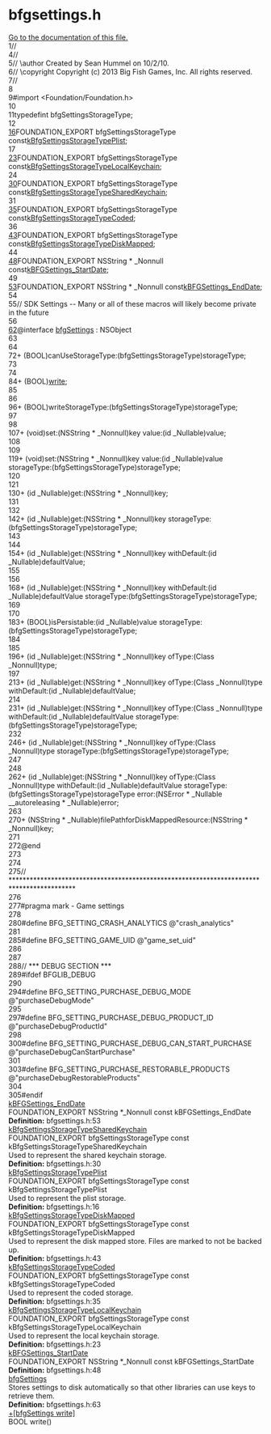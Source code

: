 # bfgsettings.h

<div class="contents"><a href="bfgsettings_8h.html">Go to the documentation of this file.</a><div class="fragment"><div class="line"><a id="l00001" name="l00001"></a><span class="lineno">    1</span><span class="comment">//</span></div><div class="line"><a id="l00004" name="l00004"></a><span class="lineno">    4</span><span class="comment"></span><span class="comment">//</span></div><div class="line"><a id="l00005" name="l00005"></a><span class="lineno">    5</span><span class="comment">// \author Created by Sean Hummel on 10/2/10.</span></div><div class="line"><a id="l00006" name="l00006"></a><span class="lineno">    6</span><span class="comment">// \copyright Copyright (c) 2013 Big Fish Games, Inc. All rights reserved.</span></div><div class="line"><a id="l00007" name="l00007"></a><span class="lineno">    7</span><span class="comment">//</span></div><div class="line"><a id="l00008" name="l00008"></a><span class="lineno">    8</span></div><div class="line"><a id="l00009" name="l00009"></a><span class="lineno">    9</span><span class="preprocessor">#import &lt;Foundation/Foundation.h&gt;</span></div><div class="line"><a id="l00010" name="l00010"></a><span class="lineno">   10</span></div><div class="line"><a id="l00011" name="l00011"></a><span class="lineno">   11</span><span class="keyword">typedef</span><span class="keywordtype">int</span> bfgSettingsStorageType;</div><div class="line"><a id="l00012" name="l00012"></a><span class="lineno">   12</span></div><div class="line"><a id="l00016" name="l00016"></a><span class="lineno"><a class="line" href="bfgsettings_8h.html#a6fe7af9b6be467428eaeb64994275d93">   16</a></span>FOUNDATION_EXPORT bfgSettingsStorageType <span class="keyword">const</span><a class="code hl_variable" href="bfgsettings_8h.html#a6fe7af9b6be467428eaeb64994275d93">kBfgSettingsStorageTypePlist</a>;</div><div class="line"><a id="l00017" name="l00017"></a><span class="lineno">   17</span></div><div class="line"><a id="l00023" name="l00023"></a><span class="lineno"><a class="line" href="bfgsettings_8h.html#a96278917902969fd604871c79ae72ccc">   23</a></span>FOUNDATION_EXPORT bfgSettingsStorageType <span class="keyword">const</span><a class="code hl_variable" href="bfgsettings_8h.html#a96278917902969fd604871c79ae72ccc">kBfgSettingsStorageTypeLocalKeychain</a>;</div><div class="line"><a id="l00024" name="l00024"></a><span class="lineno">   24</span></div><div class="line"><a id="l00030" name="l00030"></a><span class="lineno"><a class="line" href="bfgsettings_8h.html#a4b05409656bd9dc4f3fe729288ff2a29">   30</a></span>FOUNDATION_EXPORT bfgSettingsStorageType <span class="keyword">const</span><a class="code hl_variable" href="bfgsettings_8h.html#a4b05409656bd9dc4f3fe729288ff2a29">kBfgSettingsStorageTypeSharedKeychain</a>;</div><div class="line"><a id="l00031" name="l00031"></a><span class="lineno">   31</span></div><div class="line"><a id="l00035" name="l00035"></a><span class="lineno"><a class="line" href="bfgsettings_8h.html#a81ae56d54969c88dc4fc903091e5cf90">   35</a></span>FOUNDATION_EXPORT bfgSettingsStorageType <span class="keyword">const</span><a class="code hl_variable" href="bfgsettings_8h.html#a81ae56d54969c88dc4fc903091e5cf90">kBfgSettingsStorageTypeCoded</a>;</div><div class="line"><a id="l00036" name="l00036"></a><span class="lineno">   36</span></div><div class="line"><a id="l00043" name="l00043"></a><span class="lineno"><a class="line" href="bfgsettings_8h.html#a79171fcafb8b606f2567fbda4a9948b5">   43</a></span>FOUNDATION_EXPORT bfgSettingsStorageType <span class="keyword">const</span><a class="code hl_variable" href="bfgsettings_8h.html#a79171fcafb8b606f2567fbda4a9948b5">kBfgSettingsStorageTypeDiskMapped</a>;</div><div class="line"><a id="l00044" name="l00044"></a><span class="lineno">   44</span></div><div class="line"><a id="l00048" name="l00048"></a><span class="lineno"><a class="line" href="bfgsettings_8h.html#abdd1a348053ad931fa911d12dabb7814">   48</a></span>FOUNDATION_EXPORT NSString * _Nonnull <span class="keyword">const</span><a class="code hl_variable" href="bfgsettings_8h.html#abdd1a348053ad931fa911d12dabb7814">kBFGSettings_StartDate</a>;</div><div class="line"><a id="l00049" name="l00049"></a><span class="lineno">   49</span></div><div class="line"><a id="l00053" name="l00053"></a><span class="lineno"><a class="line" href="interfacebfg_settings.html#aa142198d5c00e7fa55bb21cd2d409427">   53</a></span>FOUNDATION_EXPORT NSString * _Nonnull <span class="keyword">const</span><a class="code hl_variable" href="bfgsettings_8h.html#a4a82d64594d52cbcf48e7425b2932640">kBFGSettings_EndDate</a>;</div><div class="line"><a id="l00054" name="l00054"></a><span class="lineno">   54</span></div><div class="line"><a id="l00055" name="l00055"></a><span class="lineno">   55</span><span class="comment">// SDK Settings -- Many or all of these macros will likely become private in the future</span></div><div class="line"><a id="l00056" name="l00056"></a><span class="lineno">   56</span></div><div class="line"><a id="l00062" name="l00062"></a><span class="lineno"><a class="line" href="interfacebfg_settings.html">   62</a></span><span class="keyword">@interface </span><a class="code hl_interface" href="interfacebfg_settings.html">bfgSettings</a> : NSObject</div><div class="line"><a id="l00063" name="l00063"></a><span class="lineno">   63</span></div><div class="line"><a id="l00064" name="l00064"></a><span class="lineno">   64</span></div><div class="line"><a id="l00072" name="l00072"></a><span class="lineno">   72</span>+ (BOOL)canUseStorageType:(bfgSettingsStorageType)storageType;</div><div class="line"><a id="l00073" name="l00073"></a><span class="lineno">   73</span></div><div class="line"><a id="l00074" name="l00074"></a><span class="lineno">   74</span></div><div class="line"><a id="l00084" name="l00084"></a><span class="lineno">   84</span>+ (BOOL)<a class="code hl_function" href="interfacebfg_settings.html#a217214d540b393fd28eabe396d02801c">write</a>;</div><div class="line"><a id="l00085" name="l00085"></a><span class="lineno">   85</span></div><div class="line"><a id="l00086" name="l00086"></a><span class="lineno">   86</span></div><div class="line"><a id="l00096" name="l00096"></a><span class="lineno">   96</span>+ (BOOL)writeStorageType:(bfgSettingsStorageType)storageType;</div><div class="line"><a id="l00097" name="l00097"></a><span class="lineno">   97</span></div><div class="line"><a id="l00098" name="l00098"></a><span class="lineno">   98</span></div><div class="line"><a id="l00107" name="l00107"></a><span class="lineno">  107</span>+ (void)set:(NSString * _Nonnull)key value:(<span class="keywordtype">id</span> _Nullable)value;</div><div class="line"><a id="l00108" name="l00108"></a><span class="lineno">  108</span></div><div class="line"><a id="l00109" name="l00109"></a><span class="lineno">  109</span></div><div class="line"><a id="l00119" name="l00119"></a><span class="lineno">  119</span>+ (void)set:(NSString * _Nonnull)key value:(<span class="keywordtype">id</span> _Nullable)value storageType:(bfgSettingsStorageType)storageType;</div><div class="line"><a id="l00120" name="l00120"></a><span class="lineno">  120</span></div><div class="line"><a id="l00121" name="l00121"></a><span class="lineno">  121</span></div><div class="line"><a id="l00130" name="l00130"></a><span class="lineno">  130</span>+ (<span class="keywordtype">id</span> _Nullable)get:(NSString * _Nonnull)key;</div><div class="line"><a id="l00131" name="l00131"></a><span class="lineno">  131</span></div><div class="line"><a id="l00132" name="l00132"></a><span class="lineno">  132</span></div><div class="line"><a id="l00142" name="l00142"></a><span class="lineno">  142</span>+ (<span class="keywordtype">id</span> _Nullable)get:(NSString * _Nonnull)key storageType:(bfgSettingsStorageType)storageType;</div><div class="line"><a id="l00143" name="l00143"></a><span class="lineno">  143</span></div><div class="line"><a id="l00144" name="l00144"></a><span class="lineno">  144</span></div><div class="line"><a id="l00154" name="l00154"></a><span class="lineno">  154</span>+ (<span class="keywordtype">id</span> _Nullable)get:(NSString * _Nonnull)key withDefault:(<span class="keywordtype">id</span> _Nullable)defaultValue;</div><div class="line"><a id="l00155" name="l00155"></a><span class="lineno">  155</span></div><div class="line"><a id="l00156" name="l00156"></a><span class="lineno">  156</span></div><div class="line"><a id="l00168" name="l00168"></a><span class="lineno">  168</span>+ (<span class="keywordtype">id</span> _Nullable)get:(NSString * _Nonnull)key withDefault:(<span class="keywordtype">id</span> _Nullable)defaultValue storageType:(bfgSettingsStorageType)storageType;</div><div class="line"><a id="l00169" name="l00169"></a><span class="lineno">  169</span></div><div class="line"><a id="l00170" name="l00170"></a><span class="lineno">  170</span></div><div class="line"><a id="l00183" name="l00183"></a><span class="lineno">  183</span>+ (BOOL)isPersistable:(<span class="keywordtype">id</span> _Nullable)value storageType:(bfgSettingsStorageType)storageType;</div><div class="line"><a id="l00184" name="l00184"></a><span class="lineno">  184</span></div><div class="line"><a id="l00185" name="l00185"></a><span class="lineno">  185</span></div><div class="line"><a id="l00196" name="l00196"></a><span class="lineno">  196</span>+ (<span class="keywordtype">id</span> _Nullable)get:(NSString * _Nonnull)key ofType:(Class _Nonnull)type;</div><div class="line"><a id="l00197" name="l00197"></a><span class="lineno">  197</span></div><div class="line"><a id="l00213" name="l00213"></a><span class="lineno">  213</span>+ (<span class="keywordtype">id</span> _Nullable)get:(NSString * _Nonnull)key ofType:(Class _Nonnull)type withDefault:(<span class="keywordtype">id</span> _Nullable)defaultValue;</div><div class="line"><a id="l00214" name="l00214"></a><span class="lineno">  214</span></div><div class="line"><a id="l00231" name="l00231"></a><span class="lineno">  231</span>+ (<span class="keywordtype">id</span> _Nullable)get:(NSString * _Nonnull)key ofType:(Class _Nonnull)type withDefault:(<span class="keywordtype">id</span> _Nullable)defaultValue storageType:(bfgSettingsStorageType)storageType;</div><div class="line"><a id="l00232" name="l00232"></a><span class="lineno">  232</span></div><div class="line"><a id="l00246" name="l00246"></a><span class="lineno">  246</span>+ (<span class="keywordtype">id</span> _Nullable)get:(NSString * _Nonnull)key ofType:(Class _Nonnull)type storageType:(bfgSettingsStorageType)storageType;</div><div class="line"><a id="l00247" name="l00247"></a><span class="lineno">  247</span></div><div class="line"><a id="l00248" name="l00248"></a><span class="lineno">  248</span></div><div class="line"><a id="l00262" name="l00262"></a><span class="lineno">  262</span>+ (<span class="keywordtype">id</span> _Nullable)get:(NSString * _Nonnull)key ofType:(Class _Nonnull)type withDefault:(<span class="keywordtype">id</span> _Nullable)defaultValue storageType:(bfgSettingsStorageType)storageType error:(NSError * _Nullable __autoreleasing * _Nullable)error;</div><div class="line"><a id="l00263" name="l00263"></a><span class="lineno">  263</span></div><div class="line"><a id="l00270" name="l00270"></a><span class="lineno">  270</span>+ (NSString * _Nullable)filePathforDiskMappedResource:(NSString * _Nonnull)key;</div><div class="line"><a id="l00271" name="l00271"></a><span class="lineno">  271</span></div><div class="line"><a id="l00272" name="l00272"></a><span class="lineno">  272</span><span class="keyword">@end</span></div><div class="line"><a id="l00273" name="l00273"></a><span class="lineno">  273</span></div><div class="line"><a id="l00274" name="l00274"></a><span class="lineno">  274</span></div><div class="line"><a id="l00275" name="l00275"></a><span class="lineno">  275</span><span class="comment">// ******************************************************************************************</span></div><div class="line"><a id="l00276" name="l00276"></a><span class="lineno">  276</span></div><div class="line"><a id="l00277" name="l00277"></a><span class="lineno">  277</span><span class="preprocessor">#pragma mark - Game settings</span></div><div class="line"><a id="l00278" name="l00278"></a><span class="lineno">  278</span></div><div class="line"><a id="l00280" name="l00280"></a><span class="lineno">  280</span><span class="preprocessor">#define BFG_SETTING_CRASH_ANALYTICS                     @&quot;crash_analytics&quot;</span></div><div class="line"><a id="l00281" name="l00281"></a><span class="lineno">  281</span></div><div class="line"><a id="l00285" name="l00285"></a><span class="lineno">  285</span><span class="preprocessor">#define BFG_SETTING_GAME_UID                            @&quot;game_set_uid&quot;</span></div><div class="line"><a id="l00286" name="l00286"></a><span class="lineno">  286</span></div><div class="line"><a id="l00287" name="l00287"></a><span class="lineno">  287</span></div><div class="line"><a id="l00288" name="l00288"></a><span class="lineno">  288</span><span class="comment">// *** DEBUG SECTION ***</span></div><div class="line"><a id="l00289" name="l00289"></a><span class="lineno">  289</span><span class="preprocessor">#ifdef BFGLIB_DEBUG</span></div><div class="line"><a id="l00290" name="l00290"></a><span class="lineno">  290</span></div><div class="line"><a id="l00294" name="l00294"></a><span class="lineno">  294</span><span class="preprocessor">#define BFG_SETTING_PURCHASE_DEBUG_MODE                 @&quot;purchaseDebugMode&quot;</span></div><div class="line"><a id="l00295" name="l00295"></a><span class="lineno">  295</span></div><div class="line"><a id="l00297" name="l00297"></a><span class="lineno">  297</span><span class="preprocessor">#define BFG_SETTING_PURCHASE_DEBUG_PRODUCT_ID           @&quot;purchaseDebugProductId&quot;</span></div><div class="line"><a id="l00298" name="l00298"></a><span class="lineno">  298</span></div><div class="line"><a id="l00300" name="l00300"></a><span class="lineno">  300</span><span class="preprocessor">#define BFG_SETTING_PURCHASE_DEBUG_CAN_START_PURCHASE   @&quot;purchaseDebugCanStartPurchase&quot;</span></div><div class="line"><a id="l00301" name="l00301"></a><span class="lineno">  301</span></div><div class="line"><a id="l00303" name="l00303"></a><span class="lineno">  303</span><span class="preprocessor">#define BFG_SETTING_PURCHASE_RESTORABLE_PRODUCTS        @&quot;purchaseDebugRestorableProducts&quot;</span></div><div class="line"><a id="l00304" name="l00304"></a><span class="lineno">  304</span></div><div class="line"><a id="l00305" name="l00305"></a><span class="lineno">  305</span><span class="preprocessor">#endif</span></div><div class="ttc" id="abfgsettings_8h_html_a4a82d64594d52cbcf48e7425b2932640"><div class="ttname"><a href="bfgsettings_8h.html#a4a82d64594d52cbcf48e7425b2932640">kBFGSettings_EndDate</a></div><div class="ttdeci">FOUNDATION_EXPORT NSString *_Nonnull const kBFGSettings_EndDate</div><div class="ttdef"><b>Definition:</b> bfgsettings.h:53</div></div><div class="ttc" id="abfgsettings_8h_html_a4b05409656bd9dc4f3fe729288ff2a29"><div class="ttname"><a href="bfgsettings_8h.html#a4b05409656bd9dc4f3fe729288ff2a29">kBfgSettingsStorageTypeSharedKeychain</a></div><div class="ttdeci">FOUNDATION_EXPORT bfgSettingsStorageType const kBfgSettingsStorageTypeSharedKeychain</div><div class="ttdoc">Used to represent the shared keychain storage.</div><div class="ttdef"><b>Definition:</b> bfgsettings.h:30</div></div><div class="ttc" id="abfgsettings_8h_html_a6fe7af9b6be467428eaeb64994275d93"><div class="ttname"><a href="bfgsettings_8h.html#a6fe7af9b6be467428eaeb64994275d93">kBfgSettingsStorageTypePlist</a></div><div class="ttdeci">FOUNDATION_EXPORT bfgSettingsStorageType const kBfgSettingsStorageTypePlist</div><div class="ttdoc">Used to represent the plist storage.</div><div class="ttdef"><b>Definition:</b> bfgsettings.h:16</div></div><div class="ttc" id="abfgsettings_8h_html_a79171fcafb8b606f2567fbda4a9948b5"><div class="ttname"><a href="bfgsettings_8h.html#a79171fcafb8b606f2567fbda4a9948b5">kBfgSettingsStorageTypeDiskMapped</a></div><div class="ttdeci">FOUNDATION_EXPORT bfgSettingsStorageType const kBfgSettingsStorageTypeDiskMapped</div><div class="ttdoc">Used to represent the disk mapped store. Files are marked to not be backed up.</div><div class="ttdef"><b>Definition:</b> bfgsettings.h:43</div></div><div class="ttc" id="abfgsettings_8h_html_a81ae56d54969c88dc4fc903091e5cf90"><div class="ttname"><a href="bfgsettings_8h.html#a81ae56d54969c88dc4fc903091e5cf90">kBfgSettingsStorageTypeCoded</a></div><div class="ttdeci">FOUNDATION_EXPORT bfgSettingsStorageType const kBfgSettingsStorageTypeCoded</div><div class="ttdoc">Used to represent the coded storage.</div><div class="ttdef"><b>Definition:</b> bfgsettings.h:35</div></div><div class="ttc" id="abfgsettings_8h_html_a96278917902969fd604871c79ae72ccc"><div class="ttname"><a href="bfgsettings_8h.html#a96278917902969fd604871c79ae72ccc">kBfgSettingsStorageTypeLocalKeychain</a></div><div class="ttdeci">FOUNDATION_EXPORT bfgSettingsStorageType const kBfgSettingsStorageTypeLocalKeychain</div><div class="ttdoc">Used to represent the local keychain storage.</div><div class="ttdef"><b>Definition:</b> bfgsettings.h:23</div></div><div class="ttc" id="abfgsettings_8h_html_abdd1a348053ad931fa911d12dabb7814"><div class="ttname"><a href="bfgsettings_8h.html#abdd1a348053ad931fa911d12dabb7814">kBFGSettings_StartDate</a></div><div class="ttdeci">FOUNDATION_EXPORT NSString *_Nonnull const kBFGSettings_StartDate</div><div class="ttdef"><b>Definition:</b> bfgsettings.h:48</div></div><div class="ttc" id="ainterfacebfg_settings_html"><div class="ttname"><a href="interfacebfg_settings.html">bfgSettings</a></div><div class="ttdoc">Stores settings to disk automatically so that other libraries can use keys to retrieve them.</div><div class="ttdef"><b>Definition:</b> bfgsettings.h:63</div></div><div class="ttc" id="ainterfacebfg_settings_html_a217214d540b393fd28eabe396d02801c"><div class="ttname"><a href="interfacebfg_settings.html#a217214d540b393fd28eabe396d02801c">+[bfgSettings write]</a></div><div class="ttdeci">BOOL write()</div></div></div> 
